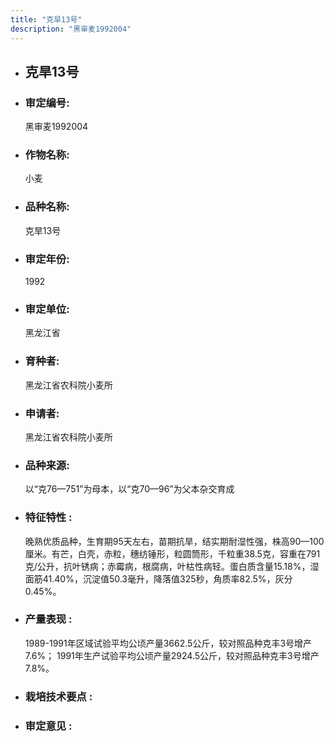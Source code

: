 ```yaml
---
title: "克旱13号"
description: "黑审麦1992004"
---
```

* ## 克旱13号
* ###  审定编号:  
   黑审麦1992004

*  ### 作物名称:  
   小麦

*   ###  品种名称: 
    克旱13号

*   ### 审定年份: 
    1992

*   ### 审定单位:  
    黑龙江省

*   ### 育种者:  
    黑龙江省农科院小麦所

*   ### 申请者:  
    黑龙江省农科院小麦所

*   ### 品种来源:  
    以“克76—751”为母本，以“克70—96”为父本杂交育成

*   ### 特征特性 : 
    晚熟优质品种，生育期95天左右，苗期抗旱，结实期耐湿性强，株高90—100厘米。有芒，白壳，赤粒，穗纺锤形，粒圆筒形，千粒重38.5克，容重在791克/公升，抗叶锈病；赤霉病，根腐病，叶枯性病轻。蛋白质含量15.18%，湿面筋41.40%，沉淀值50.3毫升，降落值325秒，角质率82.5%，灰分0.45%。

*   ### 产量表现 : 
    1989-1991年区域试验平均公顷产量3662.5公斤，较对照品种克丰3号增产7.6%； 1991年生产试验平均公顷产量2924.5公斤，较对照品种克丰3号增产7.8%。

*   ### 栽培技术要点 : 
    

*   ### 审定意见 : 
    
